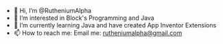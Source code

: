 - 👋 Hi, I’m @RutheniumAlpha
- 👀 I’m interested in Block's Programming and Java
- 🌱 I’m currently learning Java and have created App Inventor Extensions
- 📫 How to reach me: Email me: rutheniumalpha@gmail.com

<!---
RutheniumAlpha/RutheniumAlpha is a ✨ special ✨ repository because its `README.md` (this file) appears on your GitHub profile.
You can click the Preview link to take a look at your changes.
--->
